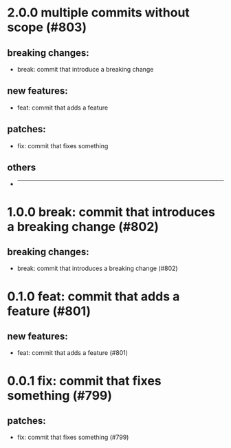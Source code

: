 # 2.0.0 multiple commits without scope (#803)

## breaking changes:
* break: commit that introduce a breaking change
## new features:
* feat: commit that adds a feature
## patches:
* fix: commit that fixes something
## others
* ---------

# 1.0.0 break: commit that introduces a breaking change (#802)

## breaking changes:
* break: commit that introduces a breaking change (#802)

# 0.1.0 feat: commit that adds a feature (#801)

## new features:
* feat: commit that adds a feature (#801)

# 0.0.1 fix: commit that fixes something (#799)

## patches:
* fix: commit that fixes something (#799)

